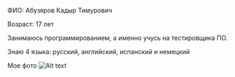 ФИО: Абузяров Кадыр Тимурович

Возраст: 17 лет

Занимаюсь программированием, а именно учусь на тестировщика ПО. 

Знаю 4 языка: русский, английский, испанский и немецкий

Мое фото
![Alt text](image.png)
